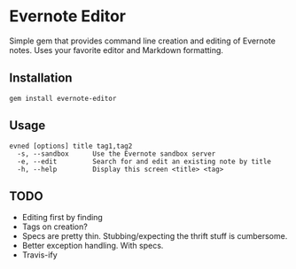 # Evernote Editor

Simple gem that provides command line creation and editing of Evernote notes.
Uses your favorite editor and Markdown formatting.

## Installation

    gem install evernote-editor

## Usage

    evned [options] title tag1,tag2
      -s, --sandbox      Use the Evernote sandbox server
      -e, --edit         Search for and edit an existing note by title
      -h, --help         Display this screen <title> <tag>

## TODO

* Editing first by finding
* Tags on creation?
* Specs are pretty thin. Stubbing/expecting the thrift stuff is cumbersome.
* Better exception handling. With specs.
* Travis-ify
